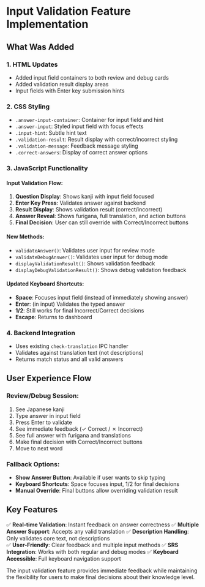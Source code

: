 # Input Validation Feature Implementation

## What Was Added

### 1. HTML Updates
- Added input field containers to both review and debug cards
- Added validation result display areas
- Input fields with Enter key submission hints

### 2. CSS Styling
- `.answer-input-container`: Container for input field and hint
- `.answer-input`: Styled input field with focus effects
- `.input-hint`: Subtle hint text
- `.validation-result`: Result display with correct/incorrect styling
- `.validation-message`: Feedback message styling
- `.correct-answers`: Display of correct answer options

### 3. JavaScript Functionality

#### Input Validation Flow:
1. **Question Display**: Shows kanji with input field focused
2. **Enter Key Press**: Validates answer against backend
3. **Result Display**: Shows validation result (correct/incorrect)
4. **Answer Reveal**: Shows furigana, full translation, and action buttons
5. **Final Decision**: User can still override with Correct/Incorrect buttons

#### New Methods:
- `validateAnswer()`: Validates user input for review mode
- `validateDebugAnswer()`: Validates user input for debug mode
- `displayValidationResult()`: Shows validation feedback
- `displayDebugValidationResult()`: Shows debug validation feedback

#### Updated Keyboard Shortcuts:
- **Space**: Focuses input field (instead of immediately showing answer)
- **Enter**: (in input) Validates the typed answer  
- **1/2**: Still works for final Incorrect/Correct decisions
- **Escape**: Returns to dashboard

### 4. Backend Integration
- Uses existing `check-translation` IPC handler
- Validates against translation text (not descriptions)
- Returns match status and all valid answers

## User Experience Flow

### Review/Debug Session:
1. See Japanese kanji
2. Type answer in input field
3. Press Enter to validate
4. See immediate feedback (✓ Correct / ✗ Incorrect)
5. See full answer with furigana and translations
6. Make final decision with Correct/Incorrect buttons
7. Move to next word

### Fallback Options:
- **Show Answer Button**: Available if user wants to skip typing
- **Keyboard Shortcuts**: Space focuses input, 1/2 for final decisions
- **Manual Override**: Final buttons allow overriding validation result

## Key Features

✅ **Real-time Validation**: Instant feedback on answer correctness
✅ **Multiple Answer Support**: Accepts any valid translation
✅ **Description Handling**: Only validates core text, not descriptions  
✅ **User-Friendly**: Clear feedback and multiple input methods
✅ **SRS Integration**: Works with both regular and debug modes
✅ **Keyboard Accessible**: Full keyboard navigation support

The input validation feature provides immediate feedback while maintaining the flexibility for users to make final decisions about their knowledge level.
